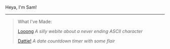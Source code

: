 Heya, I'm Sam!

---

> What I've Made:
> 
> [Looong](http://kurtnet.me/Looong) *A silly webite about a never ending ASCII character*
> 
> [Dattie!](http://kurtnet.me/Dattie) *A date countdown timer with some flair*
> 
